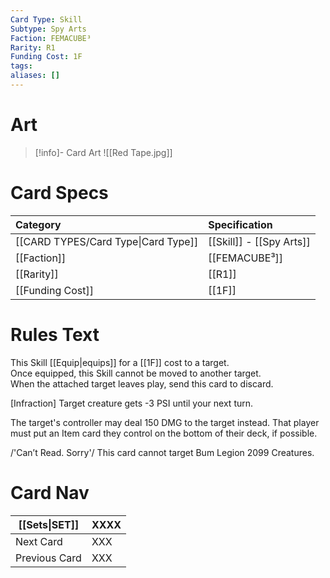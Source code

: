 ```yaml
---
Card Type: Skill
Subtype: Spy Arts
Faction: FEMACUBE³
Rarity: R1
Funding Cost: 1F
tags: 
aliases: []
---
```

# Art

> [!info]- Card Art
> ![[Red Tape.jpg]]

# Card Specs

| Category | Specification| 
| :--- | :--- |
| [[CARD TYPES/Card Type\|Card Type]] | [[Skill]] - [[Spy Arts]] |  
| [[Faction]] | [[FEMACUBE³]] |  
| [[Rarity]] | [[R1]] |  
| [[Funding Cost]] | [[1F]] |  

# Rules Text  

This Skill [[Equip|equips]] for a [[1F]] cost to a target.  
Once equipped, this Skill cannot be moved to another target.  
When the attached target leaves play, send this card to discard.  

[Infraction] 
Target creature gets -3 PSI until your next turn.

The target's controller may deal 150 DMG to the target instead.
That player must put an Item card they control on the bottom of their deck, if possible.

/'Can’t Read. Sorry'/ 
This card cannot target Bum Legion 2099 Creatures.

# Card Nav

| [[Sets\|SET]]           | XXXX |
| ------------- | ------------------------------ |
| Next Card     | XXX |
| Previous Card | XXX |


